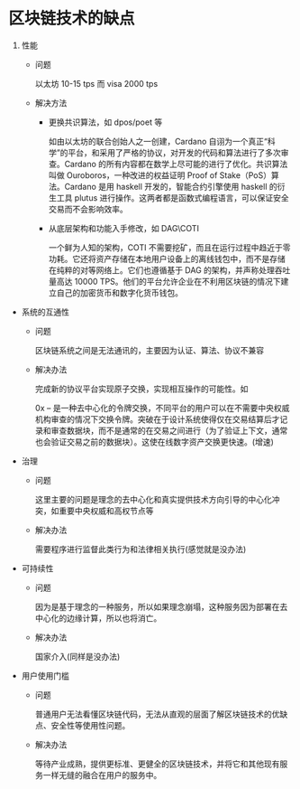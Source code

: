 # 区块链技术的缺点
1. 性能
	- 问题
	
		以太坊 10-15 tps 而 visa 2000 tps	
	- 解决方法
		- 更换共识算法，如 dpos/poet 等

			如由以太坊的联合创始人之一创建，Cardano 自诩为一个真正“科学”的平台，和采用了严格的协议，对开发的代码和算法进行了多次审查。Cardano 的所有内容都在数学上尽可能的进行了优化。共识算法叫做 Ouroboros，一种改进的权益证明 Proof of Stake（PoS）算法。Cardano 是用 haskell 开发的，智能合约引擎使用 haskell 的衍生工具 plutus 进行操作。这两者都是函数式编程语言，可以保证安全交易而不会影响效率。
		- 从底层架构和功能入手修改，如 DAG\COTI 

			一个鲜为人知的架构，COTI 不需要挖矿，而且在运行过程中趋近于零功耗。它还将资产存储在本地用户设备上的离线钱包中，而不是存储在纯粹的对等网络上。它们也遵循基于 DAG 的架构，并声称处理吞吐量高达 10000 TPS。他们的平台允许企业在不利用区块链的情况下建立自己的加密货币和数字化货币钱包。
- 系统的互通性
	- 问题

		区块链系统之间是无法通讯的，主要因为认证、算法、协议不兼容
	- 解决办法

		完成新的协议平台实现原子交换，实现相互操作的可能性。如
		
		0x – 是一种去中心化的令牌交换，不同平台的用户可以在不需要中央权威机构审查的情况下交换令牌。突破在于设计系统使得仅在交易结算后才记录和审查数据块，而不是通常的在交易之间进行（为了验证上下文，通常也会验证交易之前的数据块）。这使在线数字资产交换更快速。(增速)
- 治理
	- 问题

		这里主要的问题是理念的去中心化和真实提供技术方向引导的中心化冲突，如重要中央权威和高权节点等
	- 解决办法

		需要程序进行监督此类行为和法律相关执行(感觉就是没办法)
- 可持续性
	- 问题

		因为是基于理念的一种服务，所以如果理念崩塌，这种服务因为部署在去中心化的边缘计算，所以也将消亡。
	- 解决办法

		国家介入(同样是没办法)
- 用户使用门槛
	- 问题

		普通用户无法看懂区块链代码，无法从直观的层面了解区块链技术的优缺点、安全性等使用性问题。
	- 解决办法

		等待产业成熟，提供更标准、更健全的区块链技术，并将它和其他现有服务一样无缝的融合在用户的服务中。